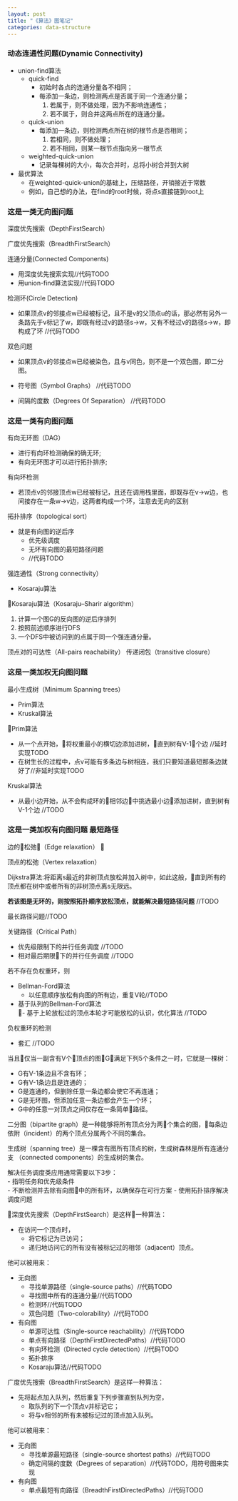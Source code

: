 ```yaml
---
layout: post
title: "《算法》图笔记"
categories: data-structure
---
```

### 动态连通性问题(Dynamic Connectivity)
- union-find算法
    - quick-find
        - 初始时各点的连通分量各不相同；
        - 每添加一条边，则检测两点是否属于同一个连通分量；
            1. 若属于，则不做处理，因为不影响连通性；
            2. 若不属于，则合并这两点所在的连通分量。
    - quick-union
        - 每添加一条边，则检测两点所在树的根节点是否相同；
            1. 若相同，则不做处理；
            2. 若不相同，则某一根节点指向另一根节点
    - weighted-quick-union
        - 记录每棵树的大小，每次合并时，总将小树合并到大树
- 最优算法
    - 在weighted-quick-union的基础上，压缩路径，开销接近于常数
    - 例如，自己想的办法，在find的root时候，将点s直接链到root上
  
### 这是一类无向图问题  
深度优先搜索（DepthFirstSearch）  

广度优先搜索（BreadthFirstSearch）
    
连通分量(Connected Components)  
- 用深度优先搜索实现//代码TODO  
- 用union-find算法实现//代码TODO  

检测环(Circle Detection)  
- 如果顶点v的邻接点w已经被标记，且不是v的父顶点u的话，那必然有另外一条路先于v标记了w，即既有经过v的路径s->w，又有不经过v的路径s->w，即构成了环 //代码TODO  

双色问题
- 如果顶点v的邻接点w已经被染色，且与v同色，则不是一个双色图，即二分图。

- 符号图（Symbol Graphs）  //代码TODO  

- 间隔的度数（Degrees Of Separation）  //代码TODO  

### 这是一类有向图问题  
有向无环图（DAG）  
- 进行有向环检测确保的确无环;  
- 有向无环图才可以进行拓扑排序;  

有向环检测
- 若顶点v的邻接顶点w已经被标记，且还在调用栈里面，即既存在v->w边，也间接存在一条w->v边，这两者构成一个环，注意去无向的区别  
      
拓扑排序（topological sort）
- 就是有向图的逆后序  
    - 优先级调度
    - 无环有向图的最短路径问题
    - //代码TODO  

强连通性（Strong connectivity）  
- Kosaraju算法  

Kosaraju算法（Kosaraju–Sharir algorithm）  
1. 计算一个图G的反向图的逆后序排列
2. 按照前述顺序进行DFS
3. 一个DFS中被访问到的点属于同一个强连通分量。

顶点对的可达性（All-pairs reachability）
    传递闭包（transitive closure）

### 这是一类加权无向图问题
最小生成树（Minimum Spanning trees）  
- Prim算法  
- Kruskal算法

Prim算法
- 从一个点开始，将权重最小的横切边添加进树，直到树有V-1个边  //延时实现TODO
- 在树生长的过程中，点v可能有多条边与树相连，我们只要知道最短那条边就好了//非延时实现TODO

Kruskal算法
- 从最小边开始，从不会构成环的相邻边中挑选最小边添加进树，直到树有V-1个边  //TODO

### 这是一类加权有向图问题 最短路径

边的松弛（Edge relaxation） 

顶点的松弛（Vertex relaxation）

Dijkstra算法:将距离s最近的非树顶点放松并加入树中，如此这般，直到所有的顶点都在树中或者所有的非树顶点离s无限远。  

**若该图是无环的，则按照拓扑顺序放松顶点，就能解决最短路径问题**  //TODO  

最长路径问题//TODO

关键路径（Critical Path）  
- 优先级限制下的并行任务调度  //TODO  
- 相对最后期限下的并行任务调度  //TODO  

若不存在负权重环，则  
- Bellman-Ford算法  
    - 以任意顺序放松有向图的所有边，重复V轮//TODO  
- 基于队列的Bellman-Ford算法  
    - 基于上轮放松过的顶点本轮才可能放松的认识，优化算法 //TODO
    
负权重环的检测  
- 套汇  //TODO  

当且仅当一副含有V个顶点的图G满足下列5个条件之一时，它就是一棵树：  
- G有V-1条边且不含有环；  
- G有V-1条边且是连通的；  
- G是连通的，但删除任意一条边都会使它不再连通；  
- G是无环图，但添加任意一条边都会产生一个环；  
- G中的任意一对顶点之间仅存在一条简单路径。  
  
二分图（bipartite graph）是一种能够将所有顶点分为两个集合的图，每条边依附（incident）的两个顶点分属两个不同的集合。  

生成树（spanning tree）是一棵含有图所有顶点的树，生成树森林是所有连通分支  （connected components）的生成树的集合。  

解决任务调度类应用通常需要以下3步：  
    - 指明任务和优先级条件  
    - 不断检测并去除有向图中的所有环，以确保存在可行方案
    - 使用拓扑排序解决调度问题
  
深度优先搜索（DepthFirstSearch）是这样一种算法：  
- 在访问一个顶点时，  
    - 将它标记为已访问；  
    - 递归地访问它的所有没有被标记过的相邻（adjacent）顶点。  

他可以被用来：  
- 无向图  
    - 寻找单源路径（single-source paths）//代码TODO   
    - 寻找图中所有的连通分量//代码TODO  
    - 检测环//代码TODO  
    - 双色问题（Two-colorability）//代码TODO  
- 有向图  
    - 单源可达性（Single-source reachability）//代码TODO  
    - 单点有向路径（DepthFirstDirectedPaths）//代码TODO     
    - 有向环检测（Directed cycle detection）//代码TODO
    - 拓扑排序
    - Kosaraju算法//代码TODO

广度优先搜索（BreadthFirstSearch）是这样一种算法：  
- 先将起点加入队列，然后重复下列步骤直到队列为空，  
    - 取队列的下一个顶点v并标记它；  
    - 将与v相邻的所有未被标记过的顶点加入队列。
    
他可以被用来：  
- 无向图  
    - 寻找单源最短路径（single-source shortest paths）//代码TODO  
    - 确定间隔的度数（Degrees of separation）//代码TODO，用符号图来实现  
- 有向图  
    - 单点最短有向路径（BreadthFirstDirectedPaths）//代码TODO  